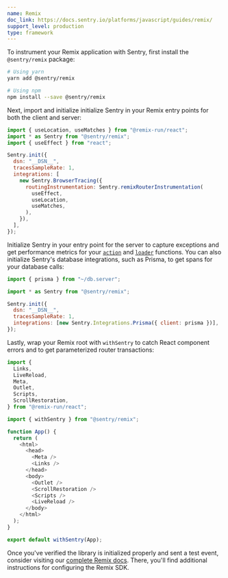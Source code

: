 ```yaml
---
name: Remix
doc_link: https://docs.sentry.io/platforms/javascript/guides/remix/
support_level: production
type: framework
---
```


To instrument your Remix application with Sentry, first install the `@sentry/remix` package:

```bash
# Using yarn
yarn add @sentry/remix

# Using npm
npm install --save @sentry/remix
```

Next, import and initialize initialize Sentry in your Remix entry points for both the client and server:

```javascript
import { useLocation, useMatches } from "@remix-run/react";
import * as Sentry from "@sentry/remix";
import { useEffect } from "react";

Sentry.init({
  dsn: "__DSN__",
  tracesSampleRate: 1,
  integrations: [
    new Sentry.BrowserTracing({
      routingInstrumentation: Sentry.remixRouterInstrumentation(
        useEffect,
        useLocation,
        useMatches,
      ),
    }),
  ],
});
```

Initialize Sentry in your entry point for the server to capture exceptions and get performance metrics for your [`action`](https://remix.run/docs/en/v1/api/conventions#action) and [`loader`](https://remix.run/docs/en/v1/api/conventions#loader) functions. You can also initialize Sentry's database integrations, such as Prisma, to get spans for your database calls:

```javascript
import { prisma } from "~/db.server";

import * as Sentry from "@sentry/remix";

Sentry.init({
  dsn: "__DSN__",
  tracesSampleRate: 1,
  integrations: [new Sentry.Integrations.Prisma({ client: prisma })],
});
```

Lastly, wrap your Remix root with `withSentry` to catch React component errors and to get parameterized router transactions:

```javascript
import {
  Links,
  LiveReload,
  Meta,
  Outlet,
  Scripts,
  ScrollRestoration,
} from "@remix-run/react";

import { withSentry } from "@sentry/remix";

function App() {
  return (
    <html>
      <head>
        <Meta />
        <Links />
      </head>
      <body>
        <Outlet />
        <ScrollRestoration />
        <Scripts />
        <LiveReload />
      </body>
    </html>
  );
}

export default withSentry(App);
```

Once you've verified the library is initialized properly and sent a test event, consider visiting our [complete Remix docs](https://docs.sentry.io/platforms/javascript/guides/remix/). There, you'll find additional instructions for configuring the Remix SDK.
